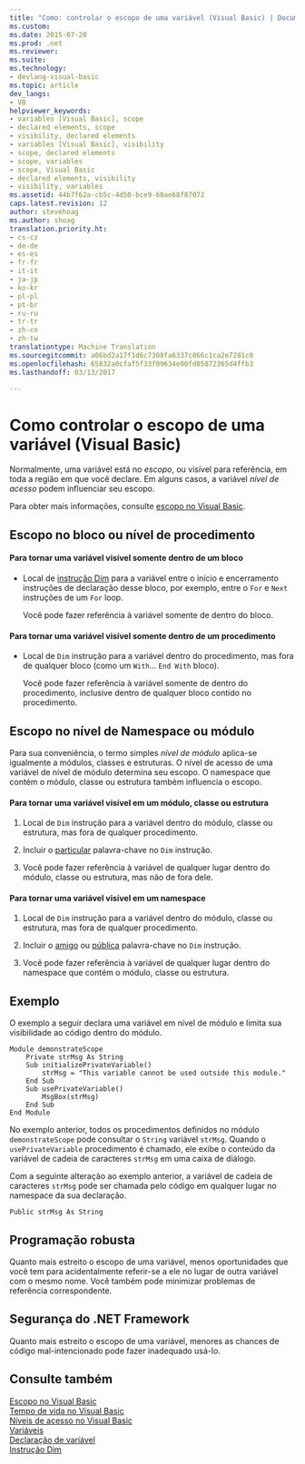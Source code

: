 ```yaml
---
title: "Como: controlar o escopo de uma variável (Visual Basic) | Documentos do Microsoft"
ms.custom: 
ms.date: 2015-07-20
ms.prod: .net
ms.reviewer: 
ms.suite: 
ms.technology:
- devlang-visual-basic
ms.topic: article
dev_langs:
- VB
helpviewer_keywords:
- variables [Visual Basic], scope
- declared elements, scope
- visibility, declared elements
- variables [Visual Basic], visibility
- scope, declared elements
- scope, variables
- scope, Visual Basic
- declared elements, visibility
- visibility, variables
ms.assetid: 44b7f62a-cb5c-4d50-bce9-60ae68f87072
caps.latest.revision: 12
author: stevehoag
ms.author: shoag
translation.priority.ht:
- cs-cz
- de-de
- es-es
- fr-fr
- it-it
- ja-jp
- ko-kr
- pl-pl
- pt-br
- ru-ru
- tr-tr
- zh-cn
- zh-tw
translationtype: Machine Translation
ms.sourcegitcommit: a06bd2a17f1d6c7308fa6337c866c1ca2e7281c0
ms.openlocfilehash: 65832a0cfaf5f33f09634e00fd85872365d4ffb3
ms.lasthandoff: 03/13/2017

---
```

# <a name="how-to-control-the-scope-of-a-variable-visual-basic"></a>Como controlar o escopo de uma variável (Visual Basic)
Normalmente, uma variável está no *escopo*, ou visível para referência, em toda a região em que você declare. Em alguns casos, a variável *nível de acesso* podem influenciar seu escopo.  
  
 Para obter mais informações, consulte [escopo no Visual Basic](../../../../visual-basic/programming-guide/language-features/declared-elements/scope.md).  
  
## <a name="scope-at-block-or-procedure-level"></a>Escopo no bloco ou nível de procedimento  
  
#### <a name="to-make-a-variable-visible-only-within-a-block"></a>Para tornar uma variável visível somente dentro de um bloco  
  
-   Local de [instrução Dim](../../../../visual-basic/language-reference/statements/dim-statement.md) para a variável entre o início e encerramento instruções de declaração desse bloco, por exemplo, entre o `For` e `Next` instruções de um `For` loop.  
  
     Você pode fazer referência à variável somente de dentro do bloco.  
  
#### <a name="to-make-a-variable-visible-only-within-a-procedure"></a>Para tornar uma variável visível somente dentro de um procedimento  
  
-   Local de `Dim` instrução para a variável dentro do procedimento, mas fora de qualquer bloco (como um `With`... `End With` bloco).  
  
     Você pode fazer referência à variável somente de dentro do procedimento, inclusive dentro de qualquer bloco contido no procedimento.  
  
## <a name="scope-at-module-or-namespace-level"></a>Escopo no nível de Namespace ou módulo  
 Para sua conveniência, o termo simples *nível de módulo* aplica-se igualmente a módulos, classes e estruturas. O nível de acesso de uma variável de nível de módulo determina seu escopo. O namespace que contém o módulo, classe ou estrutura também influencia o escopo.  
  
#### <a name="to-make-a-variable-visible-throughout-a-module-class-or-structure"></a>Para tornar uma variável visível em um módulo, classe ou estrutura  
  
1.  Local de `Dim` instrução para a variável dentro do módulo, classe ou estrutura, mas fora de qualquer procedimento.  
  
2.  Incluir o [particular](../../../../visual-basic/language-reference/modifiers/private.md) palavra-chave no `Dim` instrução.  
  
3.  Você pode fazer referência à variável de qualquer lugar dentro do módulo, classe ou estrutura, mas não de fora dele.  
  
#### <a name="to-make-a-variable-visible-throughout-a-namespace"></a>Para tornar uma variável visível em um namespace  
  
1.  Local de `Dim` instrução para a variável dentro do módulo, classe ou estrutura, mas fora de qualquer procedimento.  
  
2.  Incluir o [amigo](../../../../visual-basic/language-reference/modifiers/friend.md) ou [pública](../../../../visual-basic/language-reference/modifiers/public.md) palavra-chave no `Dim` instrução.  
  
3.  Você pode fazer referência à variável de qualquer lugar dentro do namespace que contém o módulo, classe ou estrutura.  
  
## <a name="example"></a>Exemplo  
 O exemplo a seguir declara uma variável em nível de módulo e limita sua visibilidade ao código dentro do módulo.  
  
```  
Module demonstrateScope  
    Private strMsg As String  
    Sub initializePrivateVariable()  
        strMsg = "This variable cannot be used outside this module."  
    End Sub  
    Sub usePrivateVariable()  
        MsgBox(strMsg)  
    End Sub  
End Module  
```  
  
 No exemplo anterior, todos os procedimentos definidos no módulo `demonstrateScope` pode consultar o `String` variável `strMsg`. Quando o `usePrivateVariable` procedimento é chamado, ele exibe o conteúdo da variável de cadeia de caracteres `strMsg` em uma caixa de diálogo.  
  
 Com a seguinte alteração ao exemplo anterior, a variável de cadeia de caracteres `strMsg` pode ser chamada pelo código em qualquer lugar no namespace da sua declaração.  
  
```  
Public strMsg As String  
```  
  
## <a name="robust-programming"></a>Programação robusta  
 Quanto mais estreito o escopo de uma variável, menos oportunidades que você tem para acidentalmente referir-se a ele no lugar de outra variável com o mesmo nome. Você também pode minimizar problemas de referência correspondente.  
  
## <a name="net-framework-security"></a>Segurança do .NET Framework  
 Quanto mais estreito o escopo de uma variável, menores as chances de código mal-intencionado pode fazer inadequado usá-lo.  
  
## <a name="see-also"></a>Consulte também  
 [Escopo no Visual Basic](../../../../visual-basic/programming-guide/language-features/declared-elements/scope.md)   
 [Tempo de vida no Visual Basic](../../../../visual-basic/programming-guide/language-features/declared-elements/lifetime.md)   
 [Níveis de acesso no Visual Basic](../../../../visual-basic/programming-guide/language-features/declared-elements/access-levels.md)   
 [Variáveis](../../../../visual-basic/programming-guide/language-features/variables/index.md)   
 [Declaração de variável](../../../../visual-basic/programming-guide/language-features/variables/variable-declaration.md)   
 [Instrução Dim](../../../../visual-basic/language-reference/statements/dim-statement.md)
